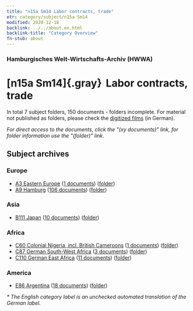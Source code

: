 ```yaml
---
title: "n15a Sm14 Labor contracts, trade"
etr: category/subject/n15a Sm14
modified: 2020-12-18
backlink: ../../about.en.html
backlink-title: "Category Overview"
fn-stub: about
---
```


### Hamburgisches Welt-Wirtschafts-Archiv (HWWA)
# [n15a Sm14]{.gray}&#8201; Labor contracts, trade&#160; 





In total 7 subject folders, 150 documents - folders incomplete.
For material not published as folders, please check the [digitized films](/film/h1_sh) (in German).

_For direct access to the documents, click the "(xy documents)" link, for folder information use the "(folder)" link._

## Subject archives



### Europe

- [A3 Eastern Europe](../../../geo/about.en.html#A3) (<a href="https://dfg-viewer.de/show/?tx_dlf[id]=https://pm20.zbw.eu/mets/sh/1408xx/140896/1452xx/145218/public.mets.en.xml" target="_blank">1 documents</a>) ([folder](http://purl.org/pressemappe20/folder/sh/140896,145218))
- [A9 Hamburg](../../../geo/about.en.html#A9) (<a href="https://dfg-viewer.de/show/?tx_dlf[id]=https://pm20.zbw.eu/mets/sh/1409xx/140905/1452xx/145218/public.mets.en.xml" target="_blank">106 documents</a>) ([folder](http://purl.org/pressemappe20/folder/sh/140905,145218))

### Asia

- [B111 Japan](../../../geo/about.en.html#B111) (<a href="https://dfg-viewer.de/show/?tx_dlf[id]=https://pm20.zbw.eu/mets/sh/1412xx/141272/1452xx/145218/public.mets.en.xml" target="_blank">10 documents</a>) ([folder](http://purl.org/pressemappe20/folder/sh/141272,145218))

### Africa

- [C60 Colonial Nigeria, incl. British Cameroons](../../../geo/about.en.html#C60) (<a href="https://dfg-viewer.de/show/?tx_dlf[id]=https://pm20.zbw.eu/mets/sh/1414xx/141409/1452xx/145218/public.mets.en.xml" target="_blank">1 documents</a>) ([folder](http://purl.org/pressemappe20/folder/sh/141409,145218))
- [C87 German South-West Africa](../../../geo/about.en.html#C87) (<a href="https://dfg-viewer.de/show/?tx_dlf[id]=https://pm20.zbw.eu/mets/sh/1414xx/141450/1452xx/145218/public.mets.en.xml" target="_blank">3 documents</a>) ([folder](http://purl.org/pressemappe20/folder/sh/141450,145218))
- [C110 German East Africa](../../../geo/about.en.html#C110) (<a href="https://dfg-viewer.de/show/?tx_dlf[id]=https://pm20.zbw.eu/mets/sh/1414xx/141471/1452xx/145218/public.mets.en.xml" target="_blank">11 documents</a>) ([folder](http://purl.org/pressemappe20/folder/sh/141471,145218))

### America

- [E86 Argentina](../../../geo/about.en.html#E86) (<a href="https://dfg-viewer.de/show/?tx_dlf[id]=https://pm20.zbw.eu/mets/sh/1416xx/141692/1452xx/145218/public.mets.en.xml" target="_blank">18 documents</a>) ([folder](http://purl.org/pressemappe20/folder/sh/141692,145218))


_* The English category label is an unchecked automated translation of the German label._


